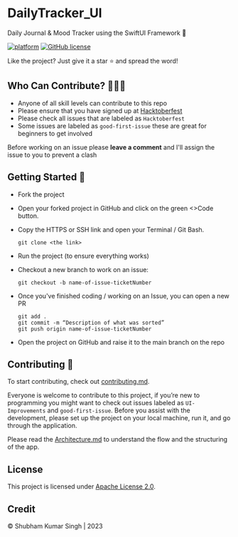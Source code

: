 # DailyTracker_UI
Daily Journal &amp; Mood Tracker using the SwiftUI Framework 🚀

[![platform](https://img.shields.io/badge/platform-iOS-orange)](https://www.android.com)
[![GitHub license](https://img.shields.io/badge/License-Apache2.0-blue.svg)](LICENSE)


Like the project? Just give it a star ⭐️ and spread the word!


## Who Can Contribute? 👩🏽‍💻
* Anyone of all skill levels can contribute to this repo
* Please ensure that you have signed up at [Hacktoberfest]([https://hacktoberfest.digitalocean.com/](https://hacktoberfest.com/participation/))
* Please check all issues that are labeled as `Hacktoberfest` 
* Some issues are labeled as `good-first-issue` these are great for beginners to get involved

Before working on an issue please **leave a comment** and I'll assign the issue to you to prevent a clash


## Getting Started 🙌
* Fork the project
* Open your forked project in GitHub and click on the green <>Code button.
* Copy the HTTPS or SSH link and open your Terminal / Git Bash.

      git clone <the link>

* Run the project (to ensure everything works)
* Checkout a new branch to work on an issue:

      git checkout -b name-of-issue-ticketNumber
* Once you've finished coding / working on an Issue, you can open a new PR  

      git add . 
      git commit -m “Description of what was sorted”
      git push origin name-of-issue-ticketNumber

* Open the project on GitHub and raise it to the main branch on the repo


## Contributing 🤖
To start contributing, check out [contributing.md](https://github.com/Shubham0812/Color.Dev_UI/blob/main/docs/Contributing_Guide.md). 

Everyone is welcome to contribute to this project, if you’re new to programming you might want to check out issues labeled as `UI-Improvements` and `good-first-issue`. Before you assist with the development, please set up the project on your local machine, run it, and go through the application.


Please read the [Architecture.md](https://github.com/Shubham0812/Color.Dev_UI/blob/main/docs/Architecture.md) to understand the flow and the structuring of the app.


## License
This project is licensed under [Apache License 2.0](https://github.com/Shubham0812/HabitTracker_UI/blob/main/LICENSE).


## Credit
© Shubham Kumar Singh | 2023
